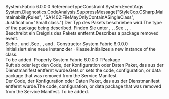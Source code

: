 <Type Name="PackageRemovedEventArgs&lt;TPackage&gt;" FullName="System.Fabric.PackageRemovedEventArgs&lt;TPackage&gt;">
  <TypeSignature Language="C#" Value="public sealed class PackageRemovedEventArgs&lt;TPackage&gt; : EventArgs where TPackage : class" />
  <TypeSignature Language="ILAsm" Value=".class public auto ansi sealed beforefieldinit PackageRemovedEventArgs`1&lt;class TPackage&gt; extends System.EventArgs" />
  <TypeSignature Language="DocId" Value="T:System.Fabric.PackageRemovedEventArgs`1" />
  <TypeSignature Language="VB.NET" Value="Public NotInheritable Class PackageRemovedEventArgs(Of TPackage)&#xA;Inherits EventArgs" />
  <TypeSignature Language="F#" Value="type PackageRemovedEventArgs&lt;'Package (requires 'Package : null)&gt; = class&#xA;    inherit EventArgs" />
  <AssemblyInfo>
    <AssemblyName>System.Fabric</AssemblyName>
    <AssemblyVersion>6.0.0.0</AssemblyVersion>
  </AssemblyInfo>
  <TypeParameters>
    <TypeParameter Name="TPackage">
      <Constraints>
        <ParameterAttribute>ReferenceTypeConstraint</ParameterAttribute>
      </Constraints>
    </TypeParameter>
  </TypeParameters>
  <Base>
    <BaseTypeName>System.EventArgs</BaseTypeName>
  </Base>
  <Interfaces />
  <Attributes>
    <Attribute>
      <AttributeName>System.Diagnostics.CodeAnalysis.SuppressMessage("StyleCop.CSharp.MaintainabilityRules", "SA1402:FileMayOnlyContainASingleClass", Justification="Small class.")</AttributeName>
    </Attribute>
  </Attributes>
  <Docs>
    <typeparam name="TPackage">
      <para><span data-ttu-id="0524e-101">Der Typ des Pakets beschrieben wird.</span><span class="sxs-lookup"><span data-stu-id="0524e-101">The type of the package being described.</span></span> <span data-ttu-id="0524e-102">Finden Sie unter <see cref="T:System.Fabric.CodePackage" />, <see cref="T:System.Fabric.ConfigurationPackage" />, <see cref="T:System.Fabric.DataPackage" />.</span><span class="sxs-lookup"><span data-stu-id="0524e-102">See <see cref="T:System.Fabric.CodePackage" />, <see cref="T:System.Fabric.ConfigurationPackage" />, <see cref="T:System.Fabric.DataPackage" />.</span></span></para>
    </typeparam>
    <summary>
      <para><span data-ttu-id="0524e-103">Beschreibt ein Ereignis des Pakets entfernt.</span><span class="sxs-lookup"><span data-stu-id="0524e-103">Describes a package removed event.</span></span> </para>
    </summary>
    <remarks>
      <para><span data-ttu-id="0524e-104">Siehe <see cref="E:System.Fabric.CodePackageActivationContext.CodePackageRemovedEvent" />, <see cref="E:System.Fabric.CodePackageActivationContext.ConfigurationPackageRemovedEvent" /> und <see cref="E:System.Fabric.CodePackageActivationContext.DataPackageRemovedEvent" />.</span><span class="sxs-lookup"><span data-stu-id="0524e-104">See <see cref="E:System.Fabric.CodePackageActivationContext.CodePackageRemovedEvent" />, <see cref="E:System.Fabric.CodePackageActivationContext.ConfigurationPackageRemovedEvent" />, and <see cref="E:System.Fabric.CodePackageActivationContext.DataPackageRemovedEvent" />.</span></span></para>
    </remarks>
  </Docs>
  <Members>
    <Member MemberName=".ctor">
      <MemberSignature Language="C#" Value="public PackageRemovedEventArgs ();" />
      <MemberSignature Language="ILAsm" Value=".method public hidebysig specialname rtspecialname instance void .ctor() cil managed" />
      <MemberSignature Language="DocId" Value="M:System.Fabric.PackageRemovedEventArgs`1.#ctor" />
      <MemberSignature Language="VB.NET" Value="Public Sub New ()" />
      <MemberType>Constructor</MemberType>
      <AssemblyInfo>
        <AssemblyName>System.Fabric</AssemblyName>
        <AssemblyVersion>6.0.0.0</AssemblyVersion>
      </AssemblyInfo>
      <Parameters />
      <Docs>
        <summary>
          <para><span data-ttu-id="0524e-105">Initialisiert eine neue Instanz der <see cref="T:System.Fabric.PackageRemovedEventArgs`1" />-Klasse.</span><span class="sxs-lookup"><span data-stu-id="0524e-105">Initializes a new instance of the <see cref="T:System.Fabric.PackageRemovedEventArgs`1" /> class.</span></span></para>
        </summary>
        <remarks>To be added.</remarks>
      </Docs>
    </Member>
    <Member MemberName="Package">
      <MemberSignature Language="C#" Value="public TPackage Package { get; set; }" />
      <MemberSignature Language="ILAsm" Value=".property instance !TPackage Package" />
      <MemberSignature Language="DocId" Value="P:System.Fabric.PackageRemovedEventArgs`1.Package" />
      <MemberSignature Language="VB.NET" Value="Public Property Package As TPackage" />
      <MemberSignature Language="F#" Value="member this.Package : 'Package with get, set" Usage="System.Fabric.PackageRemovedEventArgs&lt;'Package (requires 'Package : null)&gt;.Package" />
      <MemberType>Property</MemberType>
      <AssemblyInfo>
        <AssemblyName>System.Fabric</AssemblyName>
        <AssemblyVersion>6.0.0.0</AssemblyVersion>
      </AssemblyInfo>
      <ReturnValue>
        <ReturnType>TPackage</ReturnType>
      </ReturnValue>
      <Docs>
        <summary>
          <para><span data-ttu-id="0524e-106">Ruft ab oder legt den Code, der Konfiguration oder Daten Paket, das aus der Dienstmanifest entfernt wurde.</span><span class="sxs-lookup"><span data-stu-id="0524e-106">Gets or sets the code, configuration, or data package that was removed from the Service Manifest.</span></span></para>
        </summary>
        <value>
          <para><span data-ttu-id="0524e-107">Der Code, der Konfiguration oder Daten Paket, das aus der Dienstmanifest entfernt wurde.</span><span class="sxs-lookup"><span data-stu-id="0524e-107">The code, configuration, or data package that was removed from the Service Manifest.</span></span></para>
        </value>
        <remarks>To be added.</remarks>
      </Docs>
    </Member>
  </Members>
</Type>